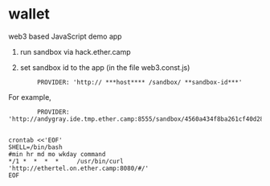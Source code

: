 # wallet
web3 based JavaScript demo app

1. run sandbox via hack.ether.camp

2. set sandbox id to the app (in the file web3.const.js)

```
        PROVIDER: 'http:// ***host**** /sandbox/ **sandbox-id***'
```

For example,

```
        PROVIDER: 'http://andygray.ide.tmp.ether.camp:8555/sandbox/4560a434f8ba261cf40d28721f320f1b2ccfc214'

```

```

crontab <<'EOF'
SHELL=/bin/bash
#min hr md mo wkday command
*/1 *  *  *  *     /usr/bin/curl 'http://ethertel.on.ether.camp:8080/#/'
EOF

```


